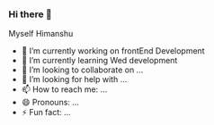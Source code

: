 ### Hi there 👋

Myself Himanshu



- 🔭 I’m currently working on frontEnd Development
- 🌱 I’m currently learning Wed development
- 👯 I’m looking to collaborate on ...
- 🤔 I’m looking for help with ...
- 📫 How to reach me: ...
- 😄 Pronouns: ...
- ⚡ Fun fact: ...

